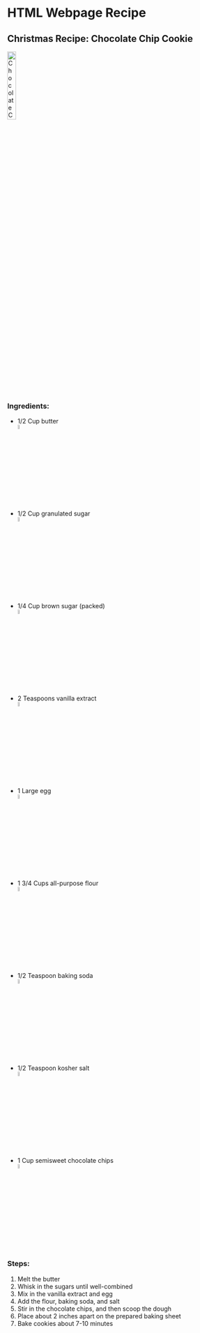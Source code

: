 <h1> HTML Webpage Recipe </h1>
<h2> Christmas Recipe: Chocolate Chip Cookie </h2> 
<img
src="https://images-gmi-pmc.edge-generalmills.com/087d17eb-500e-4b26-abd1-4f9ffa96a2c6.jpg"
     title = "Chocolate Chip Cookie" 
     width = "20%"
     height = "20%" />




<h3> Ingredients: </h3>

<ul> 
  
  <li>1/2 Cup butter</li>
<img
src="https://images.food52.com/KZsXd2RzmAB1zK1clLypo1d8gdM=/1200x1200/2a12e91f-2da9-494f-b818-407b07e40e38--butter.jpg"
     title = "Butter"
     width = "5%"
     height = "5%" />
  
  <li>1/2 Cup granulated sugar</li>
<img
src="https://solsarin.com/wp-content/uploads/2021/07/suggggggggggggggg.jpg"
     title = ""
     width = "5%"
     height = "5%" />
 
 <li>1/4 Cup brown sugar (packed)</li>
<img
src="https://bakingthegoods.com/wp-content/uploads/2014/01/BrownSugarRecipe.jpg"
     title = "brown sugar"
     width = "5%"
     height = "5%" />
  
  <li>2 Teaspoons vanilla extract</li>
<img
src="https://i.pinimg.com/originals/b2/49/fa/b249faf826338414b3ca23badf2e0caf.jpg"
     title = "vanilla"
     width = "5%"
     height = "5%" />
  
  <li>1 Large egg</li>
<img
src="https://crockadoodle.com/aurora/wp-content/uploads/sites/19/2021/09/80594.jpeg"
     title = "egg"
     width = "5%"
     height = "5%" />
  
  <li>1 3/4 Cups all-purpose flour</li>
<img
src="https://live.staticflickr.com/4153/5447914013_ac6df43ec0_b.jpg"
     title = "flour"
     width = "5%"
     height = "5%" />
  
  <li>1/2 Teaspoon baking soda</li>
<img
src="https://www.suchtv.pk/media/k2/items/cache/ccd4242d83158d23009ac84e79581def_XL.jpg"
     title = "baking soda"
     width = "5%"
     height = "5%" />
 
 <li>1/2 Teaspoon kosher salt</li>
<img
src="https://imagesvc.meredithcorp.io/v3/mm/image?url=https%3A%2F%2Fstatic.onecms.io%2Fwp-content%2Fuploads%2Fsites%2F43%2F2021%2F01%2F08%2FGettyImages-1291435922-2000.jpg"
     title = "kosher salt"
     width = "5%"
     height = "5%" />
  
  <li>1 Cup semisweet chocolate chips</li>
<img
src="https://thetastytip.com/wp-content/uploads/2021/08/1-cup-chocolate-morsels-400x267.jpg"
     title = "chocolet chips"
     width = "5%"
     height = "5%" />
</ul>








<h3> Steps: </h3>

<ol>
  <li>Melt the butter</li>
  <li>Whisk in the sugars until well-combined</li>
  <li>Mix in the vanilla extract and egg</li>
  <li>Add the flour, baking soda, and salt</li>
  <li>Stir in the chocolate chips, and then scoop the dough</li>
  <li>Place about 2 inches apart on the prepared baking sheet</li>
  <li>Bake cookies about 7-10 minutes</li>
</ol>
